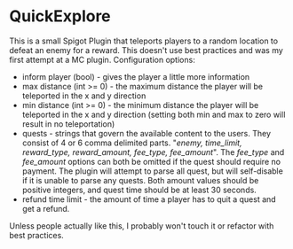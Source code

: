 # QuickExplore

This is a small Spigot Plugin that teleports players to a random location to defeat an enemy for a reward.
This doesn't use best practices and was my first attempt at a MC plugin.
Configuration options:

-   inform player (bool) - gives the player a little more information
-   max distance (int >= 0) - the maximum distance the player will be teleported in the x and y direction
-   min distance (int >= 0) - the minimum distance the player will be teleported in the x and y direction (setting both min and max to zero will result in no teleportation)
-   quests - strings that govern the available content to the users. They consist of 4 or 6 comma delimited parts.
    "_enemy, time_limit, reward_type, reward_amount, fee_type, fee_amount_". The _fee_type_ and _fee_amount_ options can both be omitted if the quest should require no payment. The plugin will attempt to parse all quest, but will self-disable if it is unable to parse any quests. Both amount values should be positive integers, and quest time should be at least 30 seconds.
-   refund time limit - the amount of time a player has to quit a quest and get a refund.

Unless people actually like this, I probably won't touch it or refactor with best practices.
